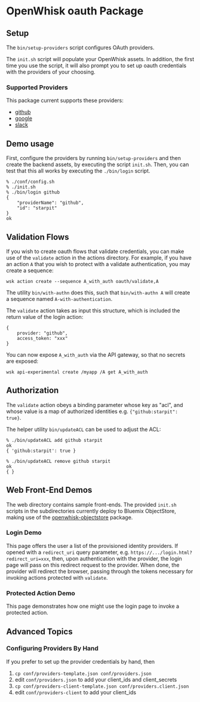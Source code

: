 # OpenWhisk oauth Package

## Setup

The `bin/setup-providers` script configures OAuth providers.

The `init.sh` script will populate your OpenWhisk assets. In addition,
the first time you use the script, it will also prompt you to set up
oauth credentials with the providers of your choosing.

### Supported Providers

This package current supports these providers:

   - [github](https://github.com/settings/developers)
   - [google](https://console.developers.google.com/apis/credentials)
   - [slack](https://api.slack.com/docs/sign-in-with-slack)

## Demo usage

First, configure the providers by running `bin/setup-providers` and then
create the backend assets, by executing the script
`init.sh`. Then, you can test that this all works by executing the
`./bin/login` script.

```
% ./conf/config.sh
% ./init.sh
% ./bin/login github
{
    "providerName": "github",
    "id": "starpit"
}
ok
```

## Validation Flows

If you wish to create oauth flows that validate credentials, you can
make use of the `validate` action in the actions directory. For
example, if you have an action `A` that you wish to protect with a
validate authentication, you may create a sequence:

```
wsk action create --sequence A_with_auth oauth/validate,A
```

The utility `bin/with-authn` does this, such that `bin/with-authn A`
will create a sequence named `A-with-authentication`.

The `validate` action takes as input this structure, which is included
the return value of the login action:

```
{
	provider: "github",
	access_token: "xxx"
}
```

You can now expose `A_with_auth` via the API gateway, so that no
secrets are exposed:

```
wsk api-experimental create /myapp /A get A_with_auth
```


## Authorization

The `validate` action obeys a binding parameter whose key as "acl",
and whose value is a map of authorized identities
e.g. `{"github:starpit": true}`.

The helper utility `bin/updateACL` can be used to adjust the ACL:

```
% ./bin/updateACL add github starpit
ok
{ 'github:starpit': true }

% ./bin/updateACL remove github starpit
ok
{ }
```


## Web Front-End Demos

The web directory contains sample front-ends.  The provided `init.sh`
scripts in the subdirectories currently deploy to Bluemix ObjectStore,
making use of
the
[openwhisk-objectstore](https://github.com/starpit/openwhisk-objectstore) package.

### Login Demo

This page offers the user a list of the provisioned identity
providers. If opened with a `redirect_uri` query parameter,
e.g. `https://.../login.html?redirect_uri=xxx`, then, upon
authentication with the provider, the login page will pass on this
redirect request to the provider. When done, the provider will
redirect the browser, passing through the tokens necessary for
invoking actions protected with `validate`.

### Protected Action Demo

This page demonstrates how one might use the login page to invoke a
protected action.


## Advanced Topics

### Configuring Providers By Hand

If you prefer to set up the provider credentials by hand, then
   1. `cp conf/providers-template.json conf/providers.json`
   2. edit `conf/providers.json` to add your client_ids and client_secrets
   3. `cp conf/providers-client-template.json conf/providers.client.json`
   4. edit `conf/providers-client` to add your client_ids
